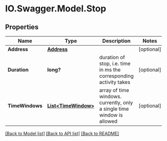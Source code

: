 # IO.Swagger.Model.Stop
## Properties

Name | Type | Description | Notes
------------ | ------------- | ------------- | -------------
**Address** | [**Address**](Address.md) |  | [optional] 
**Duration** | **long?** | duration of stop, i.e. time in ms the corresponding activity takes | [optional] 
**TimeWindows** | [**List&lt;TimeWindow&gt;**](TimeWindow.md) | array of time windows. currently, only a single time window is allowed | [optional] 

[[Back to Model list]](../README.md#documentation-for-models) [[Back to API list]](../README.md#documentation-for-api-endpoints) [[Back to README]](../README.md)

